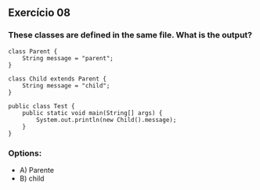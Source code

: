 ## Exercício 08 ##

### These classes are defined in the same file. What is the output?  ###

```
class Parent {
    String message = "parent";
}

class Child extends Parent {
    String message = "child";
}

public class Test {
    public static void main(String[] args) {
        System.out.println(new Child().message);
    }
}
```
 ### Options: ###
 * A) Parente
 * B) child 